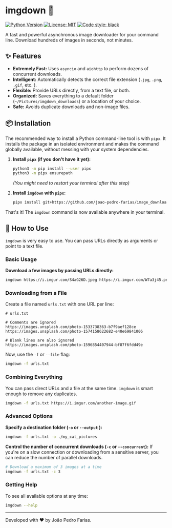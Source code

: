 # imgdown 📸

[![Python Version](https://img.shields.io/badge/python-3.8+-blue.svg )](https://www.python.org/downloads/ )
[![License: MIT](https://img.shields.io/badge/License-MIT-yellow.svg )](https://opensource.org/licenses/MIT )
[![Code style: black](https://img.shields.io/badge/code%20style-black-000000.svg )](https://github.com/psf/black )

A fast and powerful asynchronous image downloader for your command line. Download hundreds of images in seconds, not minutes.

## ✨ Features

*   **Extremely Fast:** Uses `asyncio` and `aiohttp` to perform dozens of concurrent downloads.
*   **Intelligent:** Automatically detects the correct file extension (`.jpg`, `.png`, `.gif`, etc. ).
*   **Flexible:** Provide URLs directly, from a text file, or both.
*   **Organized:** Saves everything to a default folder (`~/Pictures/imgdown_downloads`) or a location of your choice.
*   **Safe:** Avoids duplicate downloads and non-image files.

## 📦 Installation

The recommended way to install a Python command-line tool is with `pipx`. It installs the package in an isolated environment and makes the command globally available, without messing with your system dependencies.

1.  **Install `pipx` (if you don't have it yet):**
    ```bash
    python3 -m pip install --user pipx
    python3 -m pipx ensurepath
    ```
    *(You might need to restart your terminal after this step)*

2.  **Install `imgdown` with `pipx`:**
    ```bash
    pipx install git+https://github.com/joao-pedro-farias/image_downloader_cli.git
    ```

That's it! The `imgdown` command is now available anywhere in your terminal.

## 🚀 How to Use

`imgdown` is very easy to use. You can pass URLs directly as arguments or point to a text file.

### Basic Usage

**Download a few images by passing URLs directly:**
```bash
imgdown https://i.imgur.com/S4aG26D.jpeg https://i.imgur.com/W7a3j45.png
```

### Downloading from a File

Create a file named `urls.txt` with one URL per line:

```
# urls.txt

# Comments are ignored
https://images.unsplash.com/photo-1533738363-b7f9aef128ce
https://images.unsplash.com/photo-1574158622682-e40e69841006

# Blank lines are also ignored
https://images.unsplash.com/photo-1596854407944-bf87f6fdd49e
```

Now, use the `-f` or `--file` flag:
```bash
imgdown -f urls.txt
```

### Combining Everything

You can pass direct URLs and a file at the same time. `imgdown` is smart enough to remove any duplicates.

```bash
imgdown -f urls.txt https://i.imgur.com/another-image.gif
```

### Advanced Options

**Specify a destination folder (`-o` or `--output` ):**
```bash
imgdown -f urls.txt -o ./my_cat_pictures
```

**Control the number of concurrent downloads (`-c` or `--concurrent`):**
If you're on a slow connection or downloading from a sensitive server, you can reduce the number of parallel downloads.

```bash
# Download a maximum of 3 images at a time
imgdown -f urls.txt -c 3
```

### Getting Help

To see all available options at any time:
```bash
imgdown --help
```

---

Developed with ❤️ by João Pedro Farias.

